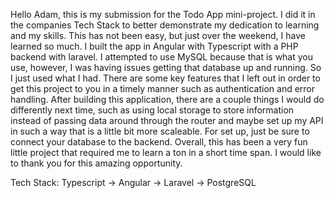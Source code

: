 Hello Adam, this is my submission for the Todo App mini-project. I did it in the companies Tech Stack to better demonstrate my dedication to learning and my skills. This has not been easy, but just over the weekend, I have learned so much. I built the app in Angular with Typescript with a PHP backend with laravel. I attempted to use MySQL because that is what you use, however, I was having issues getting that database up and running. So I just used what I had. There are some key features that I left out in order to get this project to you in a timely manner such as authentication and error handling. After building this application, there are a couple things I would do differently next time, such as using local storage to store information instead of passing data around through the router and maybe set up my API in such a way that is a little bit more scaleable. For set up, just be sure to connect your database to the backend. Overall, this has been a very fun little project that required me to learn a ton in a short time span. I would like to thank you for this amazing opportunity.

Tech Stack: Typescript -> Angular -> Laravel -> PostgreSQL
